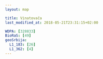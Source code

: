 ```yaml
---
layout: map

title: Vinatovača
last_modified_at: 2018-05-21T23:31:15+02:00

WDPA: [328833]
BioRaS: [49]
geoSrbija:
  L1_183: [26]
  L1_362: [4]
---
```

